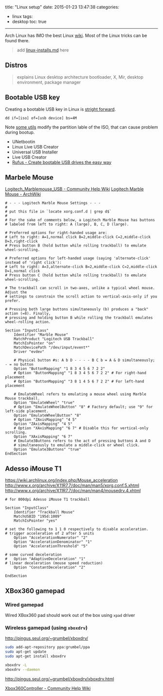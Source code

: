 title: "Linux setup"
date: 2015-01-23 13:47:38
categories:
- linux
tags:
- desktop
toc: true
---

Arch Linux has IMO the best Linux [wiki](https://www.archlinux.org/).
Most of the Linux tricks can be found there.

<!-- more -->

> add [linux-installs.md](https://gist.github.com/leesei/65bf019431fc418f8ce3) here

## Distros

> explains Linux desktop architecture
> bootloader, X, Mir, desktop environment, package manager

## Bootable USB key

Creating a bootable USB key in Linux is [stright forward](https://wiki.archlinux.org/index.php/USB_flash_installation_media).

```
dd if=[iso] of=[usb device] bs=4M
```

Note [some utils](http://antergos.com/wiki/article/create-a-working-live-usb/) modify the partition lable of the ISO, that can cause problem during bootup.

- UNetbootin
- Linux Live USB Creator
- Universal USB Installer
- Live USB Creator
- [Rufus - Create bootable USB drives the easy way](https://rufus.akeo.ie/)

## Marbele Mouse

[Logitech_Marblemouse_USB - Community Help Wiki](https://help.ubuntu.com/community/Logitech_Marblemouse_USB)
[Logitech Marble Mouse - ArchWiki](https://wiki.archlinux.org/index.php/Logitech_Marble_Mouse)

```
# - - - Logitech Marble Mouse Settings - - -
#
# put this file in `locate xorg.conf.d | grep d$`
#
# For the sake of comments below, a Logitech Marble Mouse has buttons
# labeled from left to right: A (large), B, C, D (large).

# Preferred options for right-handed usage are:
# Left to right: A=1,normal click B=2,middle-click C=2,middle-click D=3,right-click
# Press button B (hold button while rolling trackball) to emulate wheel-scrolling.

# Preferred options for left-handed usage (saying 'alternate-click' instead of 'right click'):
# Left to right: A=3,alternate-click B=2,middle-click C=2,middle-click D=1,normal click
# Press button C (hold button while rolling trackball) to emulate wheel-scrolling.

# The trackball can scroll in two-axes, unlike a typical wheel mouse. Adjust the
# settings to constrain the scroll action to vertical-axis-only if you prefer.

# Pressing both large buttons simultaneously (b) produces a "back" action (=8). Finally,
# pressing and holding button B while rolling the trackball emulates wheel-rolling action.

Section "InputClass"
    Identifier "Marble Mouse"
    MatchProduct "Logitech USB Trackball"
    MatchIsPointer "on"
    MatchDevicePath "/dev/input/event*"
    Driver "evdev"

    # Physical button #s: A b D - - - - B C b = A & D simultaneously; - = no button
    Option "ButtonMapping" "1 8 3 4 5 6 7 2 2"
    # Option "ButtonMapping" "1 8 3 4 5 6 7 2 2" # For right-hand placement
    # Option "ButtonMapping" "3 8 1 4 5 6 7 2 2" # For left-hand placement

    # EmulateWheel refers to emulating a mouse wheel using Marble Mouse trackball.
    Option "EmulateWheel" "true"
    # Option "EmulateWheelButton" "8" # Factory default; use "9" for left-side placement.
    Option "EmulateWheelButton" "8"
    # Option "ZAxisMapping" "4 5"
    Option "ZAxisMapping" "4 5"
    # Option "XAxisMapping" "6 7" # Disable this for vertical-only scrolling.
    Option "XAxisMapping" "6 7"
    # Emulate3Buttons refers to the act of pressing buttons A and D
    # simultaneously to emulate a middle-click or wheel click.
    Option "Emulate3Buttons" "true"
EndSection
```

## Adesso iMouse T1

https://wiki.archlinux.org/index.php/Mouse_acceleration
http://www.x.org/archive/X11R7.7/doc/man/man5/xorg.conf.5.xhtml
http://www.x.org/archive/X11R7.7/doc/man/man4/mousedrv.4.xhtml

```
# for 800dpi Adesso iMouse T1 trackball

Section "InputClass"
    Identifier "Trackball Mouse"
    MatchUSBID "195d:1009"
    MatchIsPointer "yes"

# set the following to 1 1 0 respectively to disable acceleration.
# trigger acceleration of 2 after 5 units
    Option "AccelerationNumerator" "2"
    Option "AccelerationDenominator" "1"
    Option "AccelerationThreshold" "5"

# some curved deceleration
#   Option "AdaptiveDeceleration" "1"
# linear deceleration (mouse speed reduction)
    Option "ConstantDeceleration" "2"

EndSection
```

## XBox360 gamepad

### Wired gamepad

Wired XBox360 pad should work out of the box using `xpad` driver

### Wireless gamepad (using `xboxdrv`)

http://pingus.seul.org/~grumbel/xboxdrv/

```bash
sudo add-apt-repository ppa:grumbel/ppa
sudo apt-get update
sudo apt-get install xboxdrv
```

```bash
xboxdrv -L
xboxdrv --daemon
```

http://pingus.seul.org/~grumbel/xboxdrv/xboxdrv.html

[Xbox360Controller - Community Help Wiki](https://help.ubuntu.com/community/Xbox360Controller)
